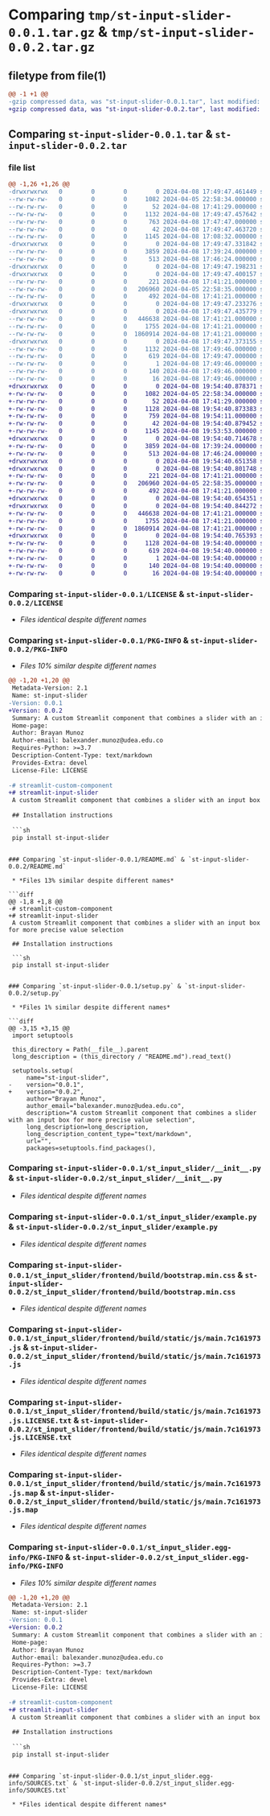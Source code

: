 # Comparing `tmp/st-input-slider-0.0.1.tar.gz` & `tmp/st-input-slider-0.0.2.tar.gz`

## filetype from file(1)

```diff
@@ -1 +1 @@
-gzip compressed data, was "st-input-slider-0.0.1.tar", last modified: Mon Apr  8 17:49:47 2024, max compression
+gzip compressed data, was "st-input-slider-0.0.2.tar", last modified: Mon Apr  8 19:54:40 2024, max compression
```

## Comparing `st-input-slider-0.0.1.tar` & `st-input-slider-0.0.2.tar`

### file list

```diff
@@ -1,26 +1,26 @@
-drwxrwxrwx   0        0        0        0 2024-04-08 17:49:47.461449 st-input-slider-0.0.1/
--rw-rw-rw-   0        0        0     1082 2024-04-05 22:58:34.000000 st-input-slider-0.0.1/LICENSE
--rw-rw-rw-   0        0        0       52 2024-04-08 17:41:29.000000 st-input-slider-0.0.1/MANIFEST.in
--rw-rw-rw-   0        0        0     1132 2024-04-08 17:49:47.457642 st-input-slider-0.0.1/PKG-INFO
--rw-rw-rw-   0        0        0      763 2024-04-08 17:47:47.000000 st-input-slider-0.0.1/README.md
--rw-rw-rw-   0        0        0       42 2024-04-08 17:49:47.463720 st-input-slider-0.0.1/setup.cfg
--rw-rw-rw-   0        0        0     1145 2024-04-08 17:08:32.000000 st-input-slider-0.0.1/setup.py
-drwxrwxrwx   0        0        0        0 2024-04-08 17:49:47.331842 st-input-slider-0.0.1/st_input_slider/
--rw-rw-rw-   0        0        0     3859 2024-04-08 17:39:24.000000 st-input-slider-0.0.1/st_input_slider/__init__.py
--rw-rw-rw-   0        0        0      513 2024-04-08 17:46:24.000000 st-input-slider-0.0.1/st_input_slider/example.py
-drwxrwxrwx   0        0        0        0 2024-04-08 17:49:47.198231 st-input-slider-0.0.1/st_input_slider/frontend/
-drwxrwxrwx   0        0        0        0 2024-04-08 17:49:47.400157 st-input-slider-0.0.1/st_input_slider/frontend/build/
--rw-rw-rw-   0        0        0      221 2024-04-08 17:41:21.000000 st-input-slider-0.0.1/st_input_slider/frontend/build/asset-manifest.json
--rw-rw-rw-   0        0        0   206960 2024-04-05 22:58:35.000000 st-input-slider-0.0.1/st_input_slider/frontend/build/bootstrap.min.css
--rw-rw-rw-   0        0        0      492 2024-04-08 17:41:21.000000 st-input-slider-0.0.1/st_input_slider/frontend/build/index.html
-drwxrwxrwx   0        0        0        0 2024-04-08 17:49:47.233276 st-input-slider-0.0.1/st_input_slider/frontend/build/static/
-drwxrwxrwx   0        0        0        0 2024-04-08 17:49:47.435779 st-input-slider-0.0.1/st_input_slider/frontend/build/static/js/
--rw-rw-rw-   0        0        0   446638 2024-04-08 17:41:21.000000 st-input-slider-0.0.1/st_input_slider/frontend/build/static/js/main.7c161973.js
--rw-rw-rw-   0        0        0     1755 2024-04-08 17:41:21.000000 st-input-slider-0.0.1/st_input_slider/frontend/build/static/js/main.7c161973.js.LICENSE.txt
--rw-rw-rw-   0        0        0  1860914 2024-04-08 17:41:21.000000 st-input-slider-0.0.1/st_input_slider/frontend/build/static/js/main.7c161973.js.map
-drwxrwxrwx   0        0        0        0 2024-04-08 17:49:47.373155 st-input-slider-0.0.1/st_input_slider.egg-info/
--rw-rw-rw-   0        0        0     1132 2024-04-08 17:49:46.000000 st-input-slider-0.0.1/st_input_slider.egg-info/PKG-INFO
--rw-rw-rw-   0        0        0      619 2024-04-08 17:49:47.000000 st-input-slider-0.0.1/st_input_slider.egg-info/SOURCES.txt
--rw-rw-rw-   0        0        0        1 2024-04-08 17:49:46.000000 st-input-slider-0.0.1/st_input_slider.egg-info/dependency_links.txt
--rw-rw-rw-   0        0        0      140 2024-04-08 17:49:46.000000 st-input-slider-0.0.1/st_input_slider.egg-info/requires.txt
--rw-rw-rw-   0        0        0       16 2024-04-08 17:49:46.000000 st-input-slider-0.0.1/st_input_slider.egg-info/top_level.txt
+drwxrwxrwx   0        0        0        0 2024-04-08 19:54:40.878371 st-input-slider-0.0.2/
+-rw-rw-rw-   0        0        0     1082 2024-04-05 22:58:34.000000 st-input-slider-0.0.2/LICENSE
+-rw-rw-rw-   0        0        0       52 2024-04-08 17:41:29.000000 st-input-slider-0.0.2/MANIFEST.in
+-rw-rw-rw-   0        0        0     1128 2024-04-08 19:54:40.873383 st-input-slider-0.0.2/PKG-INFO
+-rw-rw-rw-   0        0        0      759 2024-04-08 19:54:11.000000 st-input-slider-0.0.2/README.md
+-rw-rw-rw-   0        0        0       42 2024-04-08 19:54:40.879452 st-input-slider-0.0.2/setup.cfg
+-rw-rw-rw-   0        0        0     1145 2024-04-08 19:53:53.000000 st-input-slider-0.0.2/setup.py
+drwxrwxrwx   0        0        0        0 2024-04-08 19:54:40.714678 st-input-slider-0.0.2/st_input_slider/
+-rw-rw-rw-   0        0        0     3859 2024-04-08 17:39:24.000000 st-input-slider-0.0.2/st_input_slider/__init__.py
+-rw-rw-rw-   0        0        0      513 2024-04-08 17:46:24.000000 st-input-slider-0.0.2/st_input_slider/example.py
+drwxrwxrwx   0        0        0        0 2024-04-08 19:54:40.651358 st-input-slider-0.0.2/st_input_slider/frontend/
+drwxrwxrwx   0        0        0        0 2024-04-08 19:54:40.801748 st-input-slider-0.0.2/st_input_slider/frontend/build/
+-rw-rw-rw-   0        0        0      221 2024-04-08 17:41:21.000000 st-input-slider-0.0.2/st_input_slider/frontend/build/asset-manifest.json
+-rw-rw-rw-   0        0        0   206960 2024-04-05 22:58:35.000000 st-input-slider-0.0.2/st_input_slider/frontend/build/bootstrap.min.css
+-rw-rw-rw-   0        0        0      492 2024-04-08 17:41:21.000000 st-input-slider-0.0.2/st_input_slider/frontend/build/index.html
+drwxrwxrwx   0        0        0        0 2024-04-08 19:54:40.654351 st-input-slider-0.0.2/st_input_slider/frontend/build/static/
+drwxrwxrwx   0        0        0        0 2024-04-08 19:54:40.844272 st-input-slider-0.0.2/st_input_slider/frontend/build/static/js/
+-rw-rw-rw-   0        0        0   446638 2024-04-08 17:41:21.000000 st-input-slider-0.0.2/st_input_slider/frontend/build/static/js/main.7c161973.js
+-rw-rw-rw-   0        0        0     1755 2024-04-08 17:41:21.000000 st-input-slider-0.0.2/st_input_slider/frontend/build/static/js/main.7c161973.js.LICENSE.txt
+-rw-rw-rw-   0        0        0  1860914 2024-04-08 17:41:21.000000 st-input-slider-0.0.2/st_input_slider/frontend/build/static/js/main.7c161973.js.map
+drwxrwxrwx   0        0        0        0 2024-04-08 19:54:40.765393 st-input-slider-0.0.2/st_input_slider.egg-info/
+-rw-rw-rw-   0        0        0     1128 2024-04-08 19:54:40.000000 st-input-slider-0.0.2/st_input_slider.egg-info/PKG-INFO
+-rw-rw-rw-   0        0        0      619 2024-04-08 19:54:40.000000 st-input-slider-0.0.2/st_input_slider.egg-info/SOURCES.txt
+-rw-rw-rw-   0        0        0        1 2024-04-08 19:54:40.000000 st-input-slider-0.0.2/st_input_slider.egg-info/dependency_links.txt
+-rw-rw-rw-   0        0        0      140 2024-04-08 19:54:40.000000 st-input-slider-0.0.2/st_input_slider.egg-info/requires.txt
+-rw-rw-rw-   0        0        0       16 2024-04-08 19:54:40.000000 st-input-slider-0.0.2/st_input_slider.egg-info/top_level.txt
```

### Comparing `st-input-slider-0.0.1/LICENSE` & `st-input-slider-0.0.2/LICENSE`

 * *Files identical despite different names*

### Comparing `st-input-slider-0.0.1/PKG-INFO` & `st-input-slider-0.0.2/PKG-INFO`

 * *Files 10% similar despite different names*

```diff
@@ -1,20 +1,20 @@
 Metadata-Version: 2.1
 Name: st-input-slider
-Version: 0.0.1
+Version: 0.0.2
 Summary: A custom Streamlit component that combines a slider with an input box for more precise value selection
 Home-page: 
 Author: Brayan Munoz
 Author-email: balexander.munoz@udea.edu.co
 Requires-Python: >=3.7
 Description-Content-Type: text/markdown
 Provides-Extra: devel
 License-File: LICENSE
 
-# streamlit-custom-component
+# streamlit-input-slider
 A custom Streamlit component that combines a slider with an input box for more precise value selection
 
 ## Installation instructions
 
 ```sh
 pip install st-input-slider
 ```
```

### Comparing `st-input-slider-0.0.1/README.md` & `st-input-slider-0.0.2/README.md`

 * *Files 13% similar despite different names*

```diff
@@ -1,8 +1,8 @@
-# streamlit-custom-component
+# streamlit-input-slider
 A custom Streamlit component that combines a slider with an input box for more precise value selection
 
 ## Installation instructions
 
 ```sh
 pip install st-input-slider
 ```
```

### Comparing `st-input-slider-0.0.1/setup.py` & `st-input-slider-0.0.2/setup.py`

 * *Files 1% similar despite different names*

```diff
@@ -3,15 +3,15 @@
 import setuptools
 
 this_directory = Path(__file__).parent
 long_description = (this_directory / "README.md").read_text()
 
 setuptools.setup(
     name="st-input-slider",
-    version="0.0.1",
+    version="0.0.2",
     author="Brayan Munoz",
     author_email="balexander.munoz@udea.edu.co",
     description="A custom Streamlit component that combines a slider with an input box for more precise value selection",
     long_description=long_description,
     long_description_content_type="text/markdown",
     url="",
     packages=setuptools.find_packages(),
```

### Comparing `st-input-slider-0.0.1/st_input_slider/__init__.py` & `st-input-slider-0.0.2/st_input_slider/__init__.py`

 * *Files identical despite different names*

### Comparing `st-input-slider-0.0.1/st_input_slider/example.py` & `st-input-slider-0.0.2/st_input_slider/example.py`

 * *Files identical despite different names*

### Comparing `st-input-slider-0.0.1/st_input_slider/frontend/build/bootstrap.min.css` & `st-input-slider-0.0.2/st_input_slider/frontend/build/bootstrap.min.css`

 * *Files identical despite different names*

### Comparing `st-input-slider-0.0.1/st_input_slider/frontend/build/static/js/main.7c161973.js` & `st-input-slider-0.0.2/st_input_slider/frontend/build/static/js/main.7c161973.js`

 * *Files identical despite different names*

### Comparing `st-input-slider-0.0.1/st_input_slider/frontend/build/static/js/main.7c161973.js.LICENSE.txt` & `st-input-slider-0.0.2/st_input_slider/frontend/build/static/js/main.7c161973.js.LICENSE.txt`

 * *Files identical despite different names*

### Comparing `st-input-slider-0.0.1/st_input_slider/frontend/build/static/js/main.7c161973.js.map` & `st-input-slider-0.0.2/st_input_slider/frontend/build/static/js/main.7c161973.js.map`

 * *Files identical despite different names*

### Comparing `st-input-slider-0.0.1/st_input_slider.egg-info/PKG-INFO` & `st-input-slider-0.0.2/st_input_slider.egg-info/PKG-INFO`

 * *Files 10% similar despite different names*

```diff
@@ -1,20 +1,20 @@
 Metadata-Version: 2.1
 Name: st-input-slider
-Version: 0.0.1
+Version: 0.0.2
 Summary: A custom Streamlit component that combines a slider with an input box for more precise value selection
 Home-page: 
 Author: Brayan Munoz
 Author-email: balexander.munoz@udea.edu.co
 Requires-Python: >=3.7
 Description-Content-Type: text/markdown
 Provides-Extra: devel
 License-File: LICENSE
 
-# streamlit-custom-component
+# streamlit-input-slider
 A custom Streamlit component that combines a slider with an input box for more precise value selection
 
 ## Installation instructions
 
 ```sh
 pip install st-input-slider
 ```
```

### Comparing `st-input-slider-0.0.1/st_input_slider.egg-info/SOURCES.txt` & `st-input-slider-0.0.2/st_input_slider.egg-info/SOURCES.txt`

 * *Files identical despite different names*

